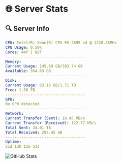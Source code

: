 # 🌐 Server Stats
## 🔍 Server Info
```yaml
CPU: Intel(R) Xeon(R) CPU E5-2699 v4 @ 1228.35MHz
CPU Usage: 0.50%
Cores: 44P | 88T
-----------------------------------
Memory:
Current Usage: 145.69 GB/503.74 GB
Available: 354.63 GB
-----------------------------------
Disk:
Current Usage: 63.16 GB/1.71 TB
Free: 1.56 TB
-----------------------------------
GPU:
No GPU detected
-----------------------------------
Network:
Current Transfer (Sent): 18.45 MB/s
Current Transfer (Received): 122.77 KB/s
Total Sent: 34.01 TB
Total Received: 293.45 GB
-----------------------------------
Uptime:
21d 13h 11m 53s
```
![GitHub Stats](https://img.shields.io/badge/Updated-2025-03-29_10:34:42-blue)